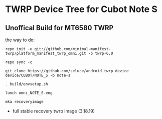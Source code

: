TWRP Device Tree for Cubot Note S
===========
Unoffical Build for MT6580 TWRP 
------------------

the way to do:
```
repo init -u git://github.com/minimal-manifest-twrp/platform_manifest_twrp_omni.git -b twrp-6.0

repo sync -c

git clone https://github.com/seluce/android_twrp_device device/CUBOT/NOTE_S -b note-s

. build/envsetup.sh

lunch omni_NOTE_S-eng

mka recoveryimage
```

- full stable recovery twrp image (3.18.19)
